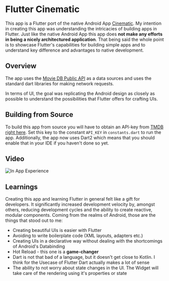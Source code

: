 # Flutter Cinematic

This app is a Flutter port of the native Android App [Cinematic](https://github.com/aaronoe/Cinematic).
My intention in creating this app was understanding the intricacies of building apps in Flutter.
Just like the native Android App this app does **not make any efforts in being a nicely architectured application**.
That being said the whole point is to showcase Flutter's capabilities for building simple apps 
and to understand key difference and advantages to native development.

## Overview

The app uses the [Movie DB Public API](https://www.themoviedb.org/documentation/api) as a data 
sources and uses the standard dart libraries for making network requests.

In terms of UI, the goal was replicating the Android design as closely as possible to understand
the possibilities that Flutter offers for crafting UIs.

## Building from Source

To build this app from source you will have to obtain an API-key from [TMDB right here](https://developers.themoviedb.org/3/getting-started/introduction).
Set this key to the constant `API_KEY` in `constants.dart` to run the app.
Additionally, the app now uses Dart2 which means that you should enable that in your IDE if you haven't done so yet.

## Video

![In App Experience](https://github.com/aaronoe/FlutterCinematic/blob/master/screenshots/flutter_cinematic_gif.gif?raw=true)

## Learnings

Creating this app and learning Flutter in general felt like a gift for developers.
It significantly increased development velocity by, amongst others, 
reducing development cycles and the ability to create reactive, modular components.
Coming from the realms of Android, those are the things that stood out to me:
- Creating beautiful UIs is easier with Flutter
- Avoiding to write boilerplate code (XML layouts, adapters etc.)
- Creating UIs in a declarative way without dealing with the shortcomings of Android's Databinding
- Hot Reload - this one is a **game-changer**
- Dart is not that bad of a language, but it doesn't get close to Kotlin. 
I think for the Usecase of Flutter Dart actually makes a lot of sense
- The ability to not worry about state changes in the UI. The Widget will take care of the rendering 
using it's properties or state
